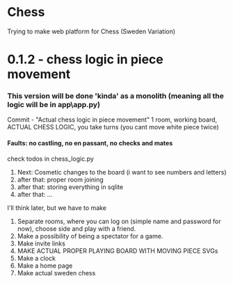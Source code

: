 # Chess
Trying to make web platform for Chess (Sweden Variation)

# 0.1.2 - chess logic in piece movement

### This version will be done 'kinda' as a monolith (meaning all the logic will be in app\app.py)
Commit - "Actual chess logic in piece movement"
1 room, working board, ACTUAL CHESS LOGIC, you take turns (you cant move white piece twice)
#### Faults: no castling, no en passant, no checks and mates
check todos in chess_logic.py

1) Next: Cosmetic changes to the board (i want to see numbers and letters)
2) after that: proper room joining
3) after that: storing everything in sqlite
4) after that: ... 

I'll think later, but we have to make

1) Separate rooms, where you can log on (simple name and password for now), choose side and play with a friend.
2) Make a possibility of being a spectator for a game.
3) Make invite links
4) MAKE ACTUAL PROPER PLAYING BOARD WITH MOVING PIECE SVGs
5) Make a clock
6) Make a home page
7) Make actual sweden chess